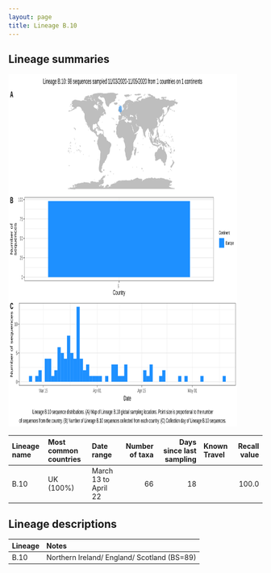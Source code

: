 ```yaml
---
layout: page
title: Lineage B.10
---
```




<h2> Lineage summaries</h2>

<img src="../assets/images/B.10.svg" alt="B.10 lineage summary figure" width="90%" height="700px" />


| Lineage name | Most common countries | Date range | Number of taxa |  Days since last sampling | Known Travel | Recall value |
|:-----|:-----|:-------|-------:|-------:|:---------|--------:|
| B.10 | UK (100%) | March 13 to April 22 | 66 | 18 |  | 100.0 |

<h2>Lineage descriptions</h2>

| Lineage | Notes |
|:-----|:-----|
| B.10 | Northern Ireland/ England/ Scotland (BS=89) |

